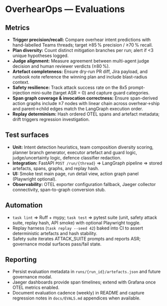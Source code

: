 # OverhearOps — Evaluations

## Metrics
- **Trigger precision/recall:** Compare overhear intent predictions with hand-labelled Teams threads; target ≥85 % precision / ≥70 % recall.
- **Plan diversity:** Count distinct mitigation branches per run; alert if <3 unique hypotheses logged.
- **Judge alignment:** Measure agreement between multi-agent judge decision and human reviewer verdicts (≥80 %).
- **Artefact completeness:** Ensure dry-run PR diff, Jira payload, and runbook note reference the winning plan and include blast-radius context.
- **Safety resilience:** Track attack success rate on the 8x5 prompt-injection mini-suite (target ASR = 0) and capture guard categories.
- **Span graph coverage & invocation correctness:** Ensure span-derived action graphs include ≥7 nodes with linear chain across overhear→ship and parent→child edges match the LangGraph execution order.
- **Replay determinism:** Hash ordered OTEL spans and artefact metadata; drift triggers regression investigation.

## Test surfaces
- **Unit:** Intent detection heuristics, team composition diversity scoring, planner branch generator, executor artefact and guard logic, judge/uncertainty logic, defence classifier redaction.
- **Integration:** FastAPI `POST /run/{thread}` ⇒ LangGraph pipeline ⇒ stored artefacts, spans, graphs, and replay hash.
- **UI:** Smoke test main page, run detail view, action graph panel (Playwright optional).
- **Observability:** OTEL exporter configuration fallback, Jaeger collector connectivity, span-to-graph conversion stub.

## Automation
- `task lint` ⇒ Ruff + mypy; `task test` ⇒ pytest suite (unit, safety attack suite, replay hash, API smoke) with optional Playwright toggle.
- Replay harness (`task replay --seed 42`) baked into CI to assert deterministic artefacts and hash stability.
- Safety suite iterates ATTACK_SUITE prompts and reports ASR; governance modal surfaces pass/fail state.

## Reporting
- Persist evaluation metadata in `runs/{run_id}/artefacts.json` and future governance modal.
- Jaeger dashboards provide span timelines; extend with Grafana once OTEL metrics enabled.
- Document evaluation cadence (weekly) in README and capture regression notes in `docs/EVALS.md` appendices when available.
